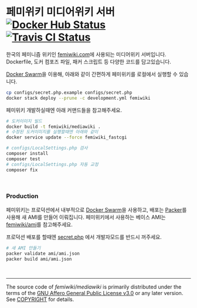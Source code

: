 페미위키 미디어위키 서버 [![Docker Hub Status]][Docker Hub Link] [![Travis CI Status]][Travis CI Link]
========
한국의 페미니즘 위키인 [femiwiki.com]에 사용되는 미디어위키 서버입니다.
Dockerfile, 도커 컴포즈 파일, 패커 스크립트 등 다양한 코드를 담고있습니다.

[Docker Swarm]을 이용해, 아래와 같이 간편하게 페미위키를 로컬에서 실행할 수
있습니다.

```bash
cp configs/secret.php.example configs/secret.php
docker stack deploy --prune -c development.yml femiwiki
```

페미위키 개발하실때엔 아래 커맨드들을 참고해주세요.

```bash
# 도커이미지 빌드
docker build -t femiwiki/mediawiki .
# 수정된 도커이미지를 실행할때엔 아래와 같이
docker service update --force femiwiki_fastcgi

# configs/LocalSettings.php 검사
composer install
composer test
# configs/LocalSettings.php 자동 교정
composer fix
```

&nbsp;

### Production
페미위키는 프로덕션에서 내부적으로 [Docker Swarm]을 사용하고, 배포는 [Packer]를
사용해 새 AMI를 만들어 이뤄집니다. 페미위키에서 사용하는 베이스 AMI는
[femiwiki/ami]를 참고해주세요.

프로덕션 배포를 할때엔 [secret.php] 에서 개발자모드를 반드시 꺼주세요.

```sh
# 새 AMI 만들기
packer validate ami/ami.json
packer build ami/ami.json
```

&nbsp;

--------

The source code of *femiwiki/mediawiki* is primarily distributed under the terms
of the [GNU Affero General Public License v3.0] or any later version. See
[COPYRIGHT] for details.

[Docker Hub Status]: https://badgen.net/docker/pulls/femiwiki/mediawiki/?icon=docker&label=pulls
[Docker Hub Link]: https://hub.docker.com/r/femiwiki/mediawiki/
[Travis CI Status]: https://badgen.net/travis/femiwiki/mediawiki/master?label=build
[Travis CI Link]: https://travis-ci.org/femiwiki/mediawiki
[femiwiki.com]: https://femiwiki.com
[Docker Swarm]: https://docs.docker.com/engine/swarm/
[Packer]: https://packer.io/
[femiwiki/ami]: https://github.com/femiwiki/ami
[secret.php]: configs/secret.php.example
[GNU Affero General Public License v3.0]: LICENSE
[COPYRIGHT]: COPYRIGHT
